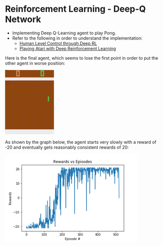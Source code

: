 # Reinforcement Learning - Deep-Q Network
* Implementing Deep Q-Learning agent to play Pong.
* Refer to the following in order to understand the implementation:
  * [Human Level Control through Deep RL](https://deepmind.com/research/publications/human-level-control-through-deep-reinforcement-learning)
  * [Playing Atari with Deep Reinforcement Learning](https://arxiv.org/abs/1312.5602)

Here is the final agent, which seems to lose the first point in order to put the other agent in worse position:

![Final](submission/final_vid.gif)

As shown by the graph below, the agent starts very slowly with a reward of -20 and eventually gets reasonably consistent rewards of 20:

![Graph](submission/plot.png)

